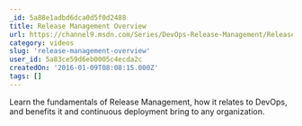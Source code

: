 ```yaml
---
_id: 5a88e1adbd6dca0d5f0d2488
title: Release Management Overview
url: https://channel9.msdn.com/Series/DevOps-Release-Management/Release-Management-Overview
category: videos
slug: 'release-management-overview'
user_id: 5a83ce59d6eb0005c4ecda2c
createdOn: '2016-01-09T08:08:15.000Z'
tags: []
---
```


Learn the fundamentals of Release Management, how it relates to DevOps, and benefits it and continuous deployment bring to any organization.
